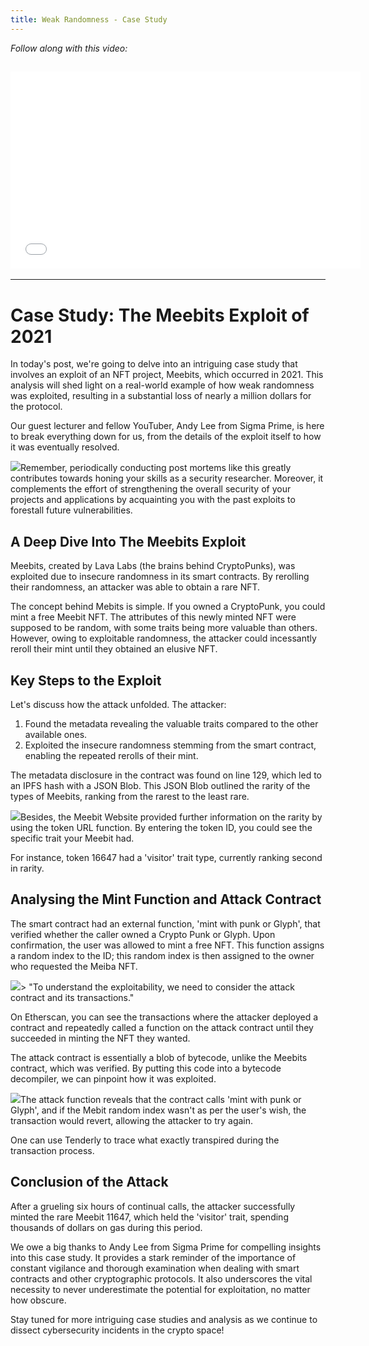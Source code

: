 ```yaml
---
title: Weak Randomness - Case Study
---
```


_Follow along with this video:_

## <iframe width="560" height="315" src="VIDEO_LINK" title="vimeo" frameborder="0" allow="accelerometer; autoplay; clipboard-write; encrypted-media; gyroscope; picture-in-picture; web-share" allowfullscreen></iframe>

---

# Case Study: The Meebits Exploit of 2021

In today's post, we're going to delve into an intriguing case study that involves an exploit of an NFT project, Meebits, which occurred in 2021. This analysis will shed light on a real-world example of how weak randomness was exploited, resulting in a substantial loss of nearly a million dollars for the protocol.

Our guest lecturer and fellow YouTuber, Andy Lee from Sigma Prime, is here to break everything down for us, from the details of the exploit itself to how it was eventually resolved.

![](https://cdn.videotap.com/xkbChTamuPnibRHVXkei-35.55.png)Remember, periodically conducting post mortems like this greatly contributes towards honing your skills as a security researcher. Moreover, it complements the effort of strengthening the overall security of your projects and applications by acquainting you with the past exploits to forestall future vulnerabilities.

## A Deep Dive Into The Meebits Exploit

Meebits, created by Lava Labs (the brains behind CryptoPunks), was exploited due to insecure randomness in its smart contracts. By rerolling their randomness, an attacker was able to obtain a rare NFT.

The concept behind Mebits is simple. If you owned a CryptoPunk, you could mint a free Meebit NFT. The attributes of this newly minted NFT were supposed to be random, with some traits being more valuable than others. However, owing to exploitable randomness, the attacker could incessantly reroll their mint until they obtained an elusive NFT.

## Key Steps to the Exploit

Let's discuss how the attack unfolded. The attacker:

1. Found the metadata revealing the valuable traits compared to the other available ones.
2. Exploited the insecure randomness stemming from the smart contract, enabling the repeated rerolls of their mint.

The metadata disclosure in the contract was found on line 129, which led to an IPFS hash with a JSON Blob. This JSON Blob outlined the rarity of the types of Meebits, ranking from the rarest to the least rare.

![](https://cdn.videotap.com/CEWoGF9o6n51CYYJGpOx-177.73.png)Besides, the Meebit Website provided further information on the rarity by using the token URL function. By entering the token ID, you could see the specific trait your Meebit had.

For instance, token 16647 had a 'visitor' trait type, currently ranking second in rarity.

## Analysing the Mint Function and Attack Contract

The smart contract had an external function, 'mint with punk or Glyph', that verified whether the caller owned a Crypto Punk or Glyph. Upon confirmation, the user was allowed to mint a free NFT. This function assigns a random index to the ID; this random index is then assigned to the owner who requested the Meiba NFT.

![](https://cdn.videotap.com/bBOd0ojIlu3ppLIWpKQg-236.97.png)> "To understand the exploitability, we need to consider the attack contract and its transactions."

On Etherscan, you can see the transactions where the attacker deployed a contract and repeatedly called a function on the attack contract until they succeeded in minting the NFT they wanted.

The attack contract is essentially a blob of bytecode, unlike the Meebits contract, which was verified. By putting this code into a bytecode decompiler, we can pinpoint how it was exploited.

![](https://cdn.videotap.com/VDFDeR5qbb6lh1CXHZBw-308.06.png)The attack function reveals that the contract calls 'mint with punk or Glyph', and if the Mebit random index wasn't as per the user's wish, the transaction would revert, allowing the attacker to try again.

One can use Tenderly to trace what exactly transpired during the transaction process.

## Conclusion of the Attack

After a grueling six hours of continual calls, the attacker successfully minted the rare Meebit 11647, which held the 'visitor' trait, spending thousands of dollars on gas during this period.

We owe a big thanks to Andy Lee from Sigma Prime for compelling insights into this case study. It provides a stark reminder of the importance of constant vigilance and thorough examination when dealing with smart contracts and other cryptographic protocols. It also underscores the vital necessity to never underestimate the potential for exploitation, no matter how obscure.

Stay tuned for more intriguing case studies and analysis as we continue to dissect cybersecurity incidents in the crypto space!
